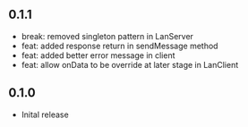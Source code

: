 ## 0.1.1

- break: removed singleton pattern in LanServer
- feat: added response return in sendMessage method 
- feat: added better error message in client
- feat: allow onData to be override at later stage in LanClient
## 0.1.0

- Inital release